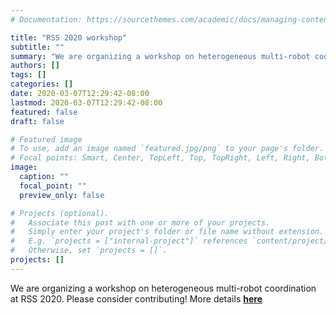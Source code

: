 ```yaml
---
# Documentation: https://sourcethemes.com/academic/docs/managing-content/

title: "RSS 2020 workshop"
subtitle: ""
summary: "We are organizing a workshop on heterogeneous multi-robot coordination at RSS 2020."
authors: []
tags: []
categories: []
date: 2020-03-07T12:29:42-08:00
lastmod: 2020-03-07T12:29:42-08:00
featured: false
draft: false

# Featured image
# To use, add an image named `featured.jpg/png` to your page's folder.
# Focal points: Smart, Center, TopLeft, Top, TopRight, Left, Right, BottomLeft, Bottom, BottomRight.
image:
  caption: ""
  focal_point: ""
  preview_only: false

# Projects (optional).
#   Associate this post with one or more of your projects.
#   Simply enter your project's folder or file name without extension.
#   E.g. `projects = ["internal-project"]` references `content/project/deep-learning/index.md`.
#   Otherwise, set `projects = []`.
projects: []
---
```


We are organizing a workshop on heterogeneous multi-robot coordination at RSS 2020. Please consider contributing! More details [**here**](https://sites.google.com/view/mrta-rss2020/home)
